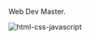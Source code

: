 Web Dev Master.

![html-css-javascript](https://github.com/user-attachments/assets/625bc474-4c59-459d-bb56-6a661e7354f5)
